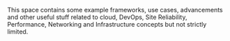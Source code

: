 This space contains some example frameworks, use cases, advancements and other useful stuff related to cloud, DevOps, Site Reliability, Performance, Networking and Infrastructure concepts but not strictly limited.
